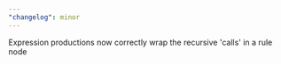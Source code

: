 ```yaml
---
"changelog": minor
---
```


Expression productions now correctly wrap the recursive 'calls' in a rule node
